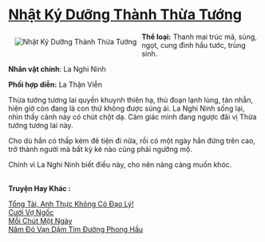 <a href="https://utruyen.com/truyen/nhat-ky-duong-thanh-thua-tuong/19302/" title="Nhật Ký Dưỡng Thành Thừa Tướng"><h1>Nhật Ký Dưỡng Thành Thừa Tướng</h1></a><div style="display:table"><img align="right" style="float: left; padding: 10px;" src="https://utruyen.com/images/story/200x260/nhat-ky-duong-thanh-thua-tuong.jpg" alt="Nhật Ký Dưỡng Thành Thừa Tướng"><b>Thể loại:</b> Thanh mai trúc mã, sủng, ngọt, cung đình hầu tước, trùng sinh.<p></p><b>Nhân vật chính</b>: La Nghi Ninh<p></p><b>Phối hợp diễn:</b> La Thận Viễn<p></p>Thừa tướng tương lai quyền khuynh thiên hạ, thủ đoạn lạnh lùng, tàn nhẫn, hiện giờ còn đang là con thứ không được sủng ái. La Nghi Ninh sống lại, nhìn thấy cảnh này có chút chột dạ. Cảm giác mình đang ngược đãi vị Thừa tướng tương lai này.<p></p>Cho dù hắn có thấp kém đê tiện đi nữa, rồi có một ngày hắn đứng trên cao, trở thành người mà bất kỳ kẻ nào cũng phải ngưỡng mộ.<p></p>Chính vì La Nghi Ninh biết điều này, cho nên nàng càng muốn khóc.</div><p><br><b>Truyện Hay Khác :</b></p><a href="https://utruyen.com/truyen/tong-tai-anh-thuc-khong-co-dao-ly/19074/" alt="Tổng Tài, Anh Thực Không Có Đạo Lý!">Tổng Tài, Anh Thực Không Có Đạo Lý!</a><br/><a href="https://github.com/quanluxury/ngontinhhot/tree/master/truyenhay/19410/" alt="Cưới Vợ Ngốc">Cưới Vợ Ngốc</a><br/><a href="https://github.com/quanluxury/ngontinhhot/tree/master/truyenhay/20495/" alt="Mỗi Chút Một Ngày">Mỗi Chút Một Ngày</a><br/><a href="https://github.com/quanluxury/ngontinhhot/tree/master/truyenhay/18077/" alt="Năm Đó Vạn Dặm Tìm Đường Phong Hầu">Năm Đó Vạn Dặm Tìm Đường Phong Hầu</a><br/>